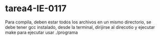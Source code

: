# tarea4-IE-0117

Para compila, deben estar todos los archivos en un mismo directorio, se debe tener gcc instalado, desde la terminal, dirijirse al direcotio y ejecutar make
para ejecutar usar ./programa
